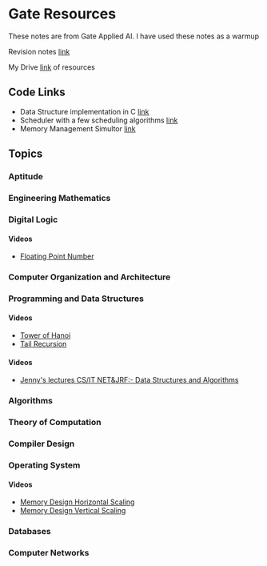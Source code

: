 # Gate Resources

These notes are from Gate Applied AI.
I have used these notes as a warmup

Revision notes [link](https://drive.google.com/drive/folders/18D2LCHf1fdg49qE935O6FeXFDtdh7mHA?usp=sharing)

My Drive [link](https://drive.google.com/drive/folders/1HRMUb8fsbHmV95OYuk6KxKBV6pAJazNy?usp=sharing) of resources

## Code Links

* Data Structure implementation in C [link](https://github.com/AnuragAnalog/dfs)
* Scheduler with a few scheduling algorithms [link](https://github.com/AnuragAnalog/os_assign/tree/master/scheduler) 
* Memory Management Simultor [link](https://github.com/AnuragAnalog/os_assign/tree/master/memory_management)

## Topics

### Aptitude

### Engineering Mathematics

### Digital Logic

#### Videos

* [Floating Point Number](https://www.youtube.com/watch?v=XOMTNy2qiZ0)

### Computer Organization and Architecture

### Programming and Data Structures

#### Videos

* [Tower of Hanoi](https://www.youtube.com/watch?v=q6RicK1FCUs)
* [Tail Recursion](https://www.youtube.com/watch?v=HIt_GPuD7wk)

#### Videos

* [Jenny's lectures CS/IT NET&JRF:- Data Structures and Algorithms](https://www.youtube.com/playlist?list=PLdo5W4Nhv31bbKJzrsKfMpo_grxuLl8LU)

### Algorithms

### Theory of Computation

### Compiler Design

### Operating System

#### Videos

* [Memory Design Horizontal Scaling](https://www.youtube.com/watch?v=iyTxhDPPBXA)
* [Memory Design Vertical Scaling](https://www.youtube.com/watch?v=OzXUpk8yiWs)

### Databases

### Computer Networks